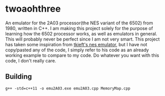 # twoaohthree

An emulator for the 2A03 processor(the NES variant of the 6502) from 1980, written in C++.
I am making this project solely for the purpose of learning how the 6502 processor works, as
well as emulators in general. This will probably never be perfect since I am not very smart.
This project has taken some inspiration from [tkieft's nes emulator](https://github.com/tkieft/nes-emulator),
but I have not copy/pasted any of the code, I simply refer to his code as an already working
example to compare to my code. Do whatever you want with this code, I don't really care.

## Building

`g++ -std=c++11 -o emu2A03.exe emu2A03.cpp MemoryMap.cpp`